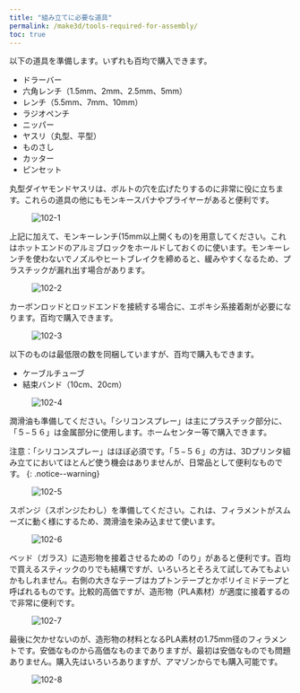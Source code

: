 ```yaml
---
title: "組み立てに必要な道具"
permalink: /make3d/tools-required-for-assembly/
toc: true
---
```

以下の道具を準備します。いずれも百均で購入できます。

- ドラーバー
- 六角レンチ（1.5mm、2mm、2.5mm、5mm）
- レンチ（5.5mm、7mm、10mm）
- ラジオペンチ
- ニッパー
- ヤスリ（丸型、平型）
- ものさし
- カッター
- ピンセット

丸型ダイヤモンドヤスリは、ボルトの穴を広げたりするのに非常に役に立ちます。これらの道具の他にもモンキースパナやプライヤーがあると便利です。

<figure>
  <img src="{{ '/assets/images/make3d/102/102-1.webp' | relative_url }}" alt="102-1">
</figure>

上記に加えて、モンキーレンチ(15mm以上開くもの)を用意してください。これはホットエンドのアルミブロックをホールドしておくのに使います。モンキーレンチを使わないでノズルやヒートブレイクを締めると、緩みやすくなるため、プラスチックが漏れ出す場合があります。

<figure>
  <img src="{{ '/assets/images/make3d/102/102-2.webp' | relative_url }}" alt="102-2">
</figure>

カーボンロッドとロッドエンドを接続する場合に、エポキシ系接着剤が必要になります。百均で購入できます。

<figure>
  <img src="{{ '/assets/images/make3d/102/102-3.webp' | relative_url }}" alt="102-3">
</figure>

以下のものは最低限の数を同梱していますが、百均で購入もできます。

- ケーブルチューブ
- 結束バンド（10cm、20cm）

<figure>
  <img src="{{ '/assets/images/make3d/102/102-4.webp' | relative_url }}" alt="102-4">
</figure>

潤滑油も準備してください。「シリコンスプレー」は主にプラスチック部分に、「５−５６」は金属部分に使用します。ホームセンター等で購入できます。

注意：「シリコンスプレー」はほぼ必須です。「５−５６」の方は、3Dプリンタ組み立てにおいてほとんど使う機会はありませんが、日常品として便利なものです。
{: .notice--warning} 

<figure>
  <img src="{{ '/assets/images/make3d/102/102-5.webp' | relative_url }}" alt="102-5">
</figure>

スポンジ（スポンジたわし）を準備してください。これは、フィラメントがスムーズに動く様にするため、潤滑油を染み込ませて使います。

<figure>
  <img src="{{ '/assets/images/make3d/102/102-6.webp' | relative_url }}" alt="102-6">
</figure>

ベッド（ガラス）に造形物を接着させるための「のり」があると便利です。百均で買えるスティックのりでも結構ですが、いろいろとそろえて試してみてもよいかもしれません。右側の大きなテーブはカプトンテープとかポリイミドテープと呼ばれるものです。比較的高価ですが、造形物（PLA素材）が適度に接着するので非常に便利です。

<figure>
  <img src="{{ '/assets/images/make3d/102/102-7.webp' | relative_url }}" alt="102-7">
</figure>

最後に欠かせないのが、造形物の材料となるPLA素材の1.75mm径のフィラメントです。安価なものから高価なものまでありますが、最初は安価なものでも問題ありません。購入先はいろいろありますが、アマゾンからでも購入可能です。

<figure>
  <img src="{{ '/assets/images/make3d/102/102-8.png' | relative_url }}" alt="102-8">
</figure>
